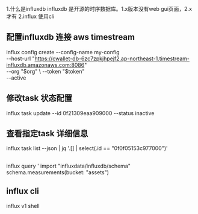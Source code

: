 1.什么是influxdb
influxdb 是开源的时序数据库。1.x版本没有web gui页面，2.x才有
2.influx 使用cli
## 配置influxdb 连接 aws timestream
influx config create --config-name my-config \
  --host-url "https://cwallet-db-6zc7zpkjhpejf2.ap-northeast-1.timestream-influxdb.amazonaws.com:8086" \
  --org "$org" \
  --token "$token" \
  --active
## 修改task 状态配置
influx task update --id 0f21309eaa909000 --status inactive
## 查看指定task 详细信息
influx task list --json | jq '.[] | select(.id == "0f0f05153c977000")'
## 
influx query '
import "influxdata/influxdb/schema"
schema.measurements(bucket: "assets")
## influx cli 
influx v1 shell
